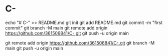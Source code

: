# C-

echo "# C-" >> README.md
git init
git add README.md
git commit -m "first commit"
git branch -M main
git remote add origin https://github.com/361506841/C-.git
git push -u origin main

git remote add origin https://github.com/361506841/C-.git
git branch -M main
git push -u origin main
